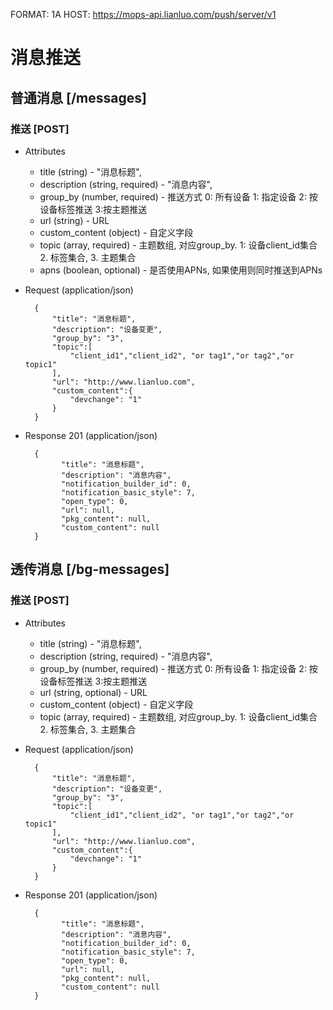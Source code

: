 FORMAT: 1A
HOST: https://mops-api.lianluo.com/push/server/v1

# 消息推送

## 普通消息 [/messages]

### 推送 [POST]

+ Attributes
  + title (string) - "消息标题",
  + description (string, required) - "消息内容",
  + group_by (number, required) - 推送方式 0: 所有设备 1: 指定设备 2: 按设备标签推送  3:按主题推送
  + url (string) - URL
  + custom_content (object) - 自定义字段
  + topic (array, required) - 主题数组, 对应group_by. 1: 设备client_id集合 2. 标签集合, 3. 主题集合
  + apns (boolean, optional) - 是否使用APNs, 如果使用则同时推送到APNs

+ Request (application/json)

        {
            "title": "消息标题",
            "description": "设备变更",
            "group_by": "3",
            "topic":[
                "client_id1","client_id2", "or tag1","or tag2","or topic1"
            ],
            "url": "http://www.lianluo.com",
            "custom_content":{
                "devchange": "1"
            }
        }

+ Response 201 (application/json)

        {
              "title": "消息标题",
              "description": "消息内容",
              "notification_builder_id": 0,
              "notification_basic_style": 7,
              "open_type": 0,
              "url": null,
              "pkg_content": null,
              "custom_content": null
        }

## 透传消息 [/bg-messages]

### 推送 [POST]

+ Attributes
  + title (string) - "消息标题",
  + description (string, required) - "消息内容",
  + group_by (number, required) - 推送方式 0: 所有设备 1: 指定设备 2: 按设备标签推送  3:按主题推送
  + url (string, optional) - URL
  + custom_content (object) - 自定义字段
  + topic (array, required) - 主题数组, 对应group_by. 1: 设备client_id集合 2. 标签集合, 3. 主题集合

+ Request (application/json)

        {
            "title": "消息标题",
            "description": "设备变更",
            "group_by": "3",
            "topic":[
                "client_id1","client_id2", "or tag1","or tag2","or topic1"
            ],
            "url": "http://www.lianluo.com",
            "custom_content":{
                "devchange": "1"
            }
        }

+ Response 201 (application/json)

        {
              "title": "消息标题",
              "description": "消息内容",
              "notification_builder_id": 0,
              "notification_basic_style": 7,
              "open_type": 0,
              "url": null,
              "pkg_content": null,
              "custom_content": null
        }
